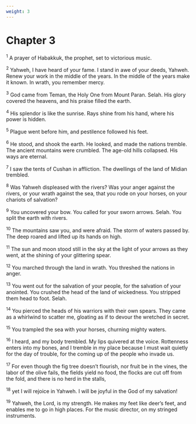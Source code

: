 ```yaml
---
weight: 3
---
```


# Chapter 3

<sup>1</sup> A prayer of Habakkuk, the prophet, set to victorious music. 

<sup>2</sup> Yahweh, I have heard of your fame. I stand in awe of your deeds, Yahweh. Renew your work in the middle of the years. In the middle of the years make it known. In wrath, you remember mercy. 

<sup>3</sup> God came from Teman, the Holy One from Mount Paran. Selah. His glory covered the heavens, and his praise filled the earth. 

<sup>4</sup> His splendor is like the sunrise. Rays shine from his hand, where his power is hidden. 

<sup>5</sup> Plague went before him, and pestilence followed his feet. 

<sup>6</sup> He stood, and shook the earth. He looked, and made the nations tremble. The ancient mountains were crumbled. The age-old hills collapsed. His ways are eternal. 

<sup>7</sup> I saw the tents of Cushan in affliction. The dwellings of the land of Midian trembled. 

<sup>8</sup> Was Yahweh displeased with the rivers? Was your anger against the rivers, or your wrath against the sea, that you rode on your horses, on your chariots of salvation? 

<sup>9</sup> You uncovered your bow. You called for your sworn arrows. Selah. You split the earth with rivers. 

<sup>10</sup> The mountains saw you, and were afraid. The storm of waters passed by. The deep roared and lifted up its hands on high. 

<sup>11</sup> The sun and moon stood still in the sky at the light of your arrows as they went, at the shining of your glittering spear. 

<sup>12</sup> You marched through the land in wrath. You threshed the nations in anger. 

<sup>13</sup> You went out for the salvation of your people, for the salvation of your anointed. You crushed the head of the land of wickedness. You stripped them head to foot. Selah. 

<sup>14</sup> You pierced the heads of his warriors with their own spears. They came as a whirlwind to scatter me, gloating as if to devour the wretched in secret. 

<sup>15</sup> You trampled the sea with your horses, churning mighty waters. 

<sup>16</sup> I heard, and my body trembled. My lips quivered at the voice. Rottenness enters into my bones, and I tremble in my place because I must wait quietly for the day of trouble, for the coming up of the people who invade us. 

<sup>17</sup> For even though the fig tree doesn’t flourish, nor fruit be in the vines, the labor of the olive fails, the fields yield no food, the flocks are cut off from the fold, and there is no herd in the stalls, 

<sup>18</sup> yet I will rejoice in Yahweh. I will be joyful in the God of my salvation! 

<sup>19</sup> Yahweh, the Lord, is my strength. He makes my feet like deer’s feet, and enables me to go in high places. For the music director, on my stringed instruments. 

